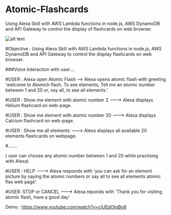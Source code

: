 # Atomic-Flashcards
Using Alexa Skill with AWS Lambda functions in node.js, AWS DynamoDB and API Gateway to control the display of flashcards on web browser.



![alt text](https://github.com/kavyakushnoor/Atomic-Flashcards/blob/master/atomic%20flash.PNG)


#Objective : Using Alexa Skill with AWS Lambda functions in node.js, AWS DynamoDB and API Gateway to control the display flashcards on web browser.

###Voice Interaction with user.... 

#USER : Alexa open Atomic Flash --> Alexa opens atomic flash with greeting 'welcome to Atomich flash. To see elements, Tell me an atomic number between 1 and 20 or, say all,  to see all elements.'

#USER : Show me element with atomic number 2 ---> Alexa displays Helium flashcard on web-page. 

#USER : Show me element with atomic number 20 ---> Alexa displays Calcium flashcard on web-page. 

#USER : Show me all elements ---> Alexa displays all available 20 elements flashcards on webpage. 

#....... 

( user can choose any atomic number between 1 and 20 while practising with Alexa) 

#USER : HELP ---> Alexa responds with 'you can ask for an element picture by saying the atomic numbers or say all to see all elements atomic flas web page'.

#USER: STOP or CANCEL ---> Alexa reponds with 'Thank you for visiting atomic flash, have a good day'


Demo : https://www.youtube.com/watch?v=ciUEdOIqBo8













